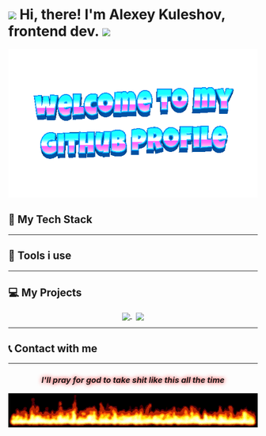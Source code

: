 <h1 align="left"> 
<img src="https://github.com/blackcater/blackcater/raw/main/images/Hi.gif" height="32"/>
Hi, there! I'm Alexey Kuleshov, frontend dev.
<img src="https://emojis.slackmojis.com/emojis/images/1588315024/8823/hyperkitty.gif?1588315024" width="30" /></h1>

<div align="center">
  <img height="300" width="600" src="https://github.com/AlexxxeyKuleshov/AlexxxeyKuleshov/blob/main/images/welcome-header.gif?raw=true"  />
</div>

## 🎇 My Tech Stack

---

## 🔨 Tools i use

---

## 💻 My Projects

<p align="center">
<a href="https://github.com/AlexxxeyKuleshov/paintwork-labor-materials">
<img width='49%' align="center" src="https://github-readme-stats.vercel.app/api/pin/?username=AlexxxeyKuleshov&repo=paintwork-labor-materials&border_color=02D892&bg_color=0D1117&title_color=C9D1D9&text_color=8B949E&icon_color=02D892" />
</a>
<span>&nbsp;</span>
<a href="https://github.com/stocktaking-inc/site-policies">
<img width='49%' align="center"src="https://github-readme-stats.vercel.app/api/pin/?username=stocktaking-inc&repo=site-policies&border_color=02D892&bg_color=0D1117&title_color=C9D1D9&text_color=8B949E&icon_color=02D892" />
</a>
</p>

---

## 📞 Contact with me

---

<h3 align="center" style="text-shadow: 0 0 8px red;"><em>I'll pray for god to take shit like this all the time</em></h3>
<div align="center">
  <img src="https://github.com/AlexxxeyKuleshov/AlexxxeyKuleshov/blob/main/images/flames.gif?raw=true"  />
</div>
